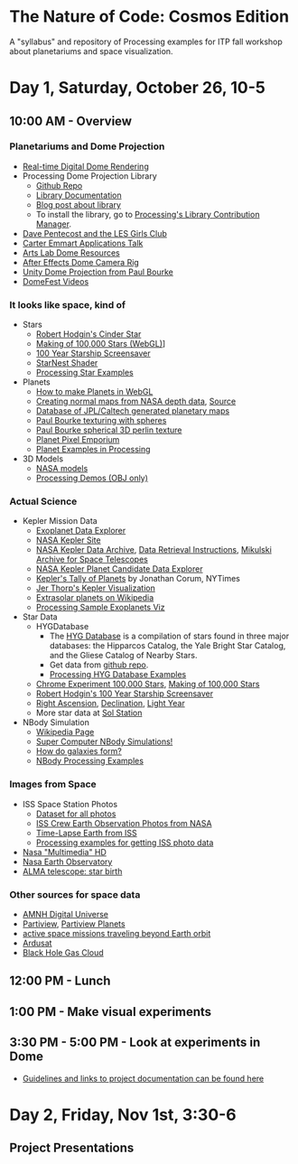 The Nature of Code: Cosmos Edition
==================================

A "syllabus" and repository of Processing examples for ITP fall workshop about planetariums and space visualization.

# Day 1, Saturday, October 26, 10-5

## 10:00 AM - Overview

### Planetariums and Dome Projection
* [Real-time Digital Dome Rendering](http://csc.lsu.edu/~kooima/articles/realtimedome/index.html)
* Processing Dome Projection Library
    * [Github Repo](https://github.com/codeanticode/planetarium)
    * [Library Documentation](http://interfaze.info/libraries/planetarium/)
    * [Blog post about library](http://codeanticode.wordpress.com/2013/09/06/dome-projection/)
    * To install the library, go to [Processing's Library Contribution Manager](http://wiki.processing.org/w/How_to_Install_a_Contributed_Library).
* [Dave Pentecost and the LES Girls Club](http://www.domebase.org/)
* [Carter Emmart Applications Talk](https://vimeo.com/74415426)
* [Arts Lab Dome Resources](http://artslab.unm.edu/resources)
* [After Effects Dome Camera Rig](http://artslab.unm.edu/3086/after-effects-camera-rig)
* [Unity Dome Projection from Paul Bourke](http://paulbourke.net/dome/UnityiDome/)
* [DomeFest Videos](https://vimeo.com/user1007980)

### It looks like space, kind of
* Stars
    * [Robert Hodgin's Cinder Star](https://github.com/flight404/Eyeo2012/tree/master/Star)
    * [Making of 100,000 Stars (WebGL)](http://www.html5rocks.com/en/tutorials/casestudies/100000stars/)]
    * [100 Year Starship Screensaver](http://roberthodgin.com/look-up-100-year-starship-screensaver/)
    * [StarNest Shader](https://www.shadertoy.com/view/4dfGDM)
    * [Processing Star Examples]()
* Planets
    * [How to make Planets in WebGL](http://learningthreejs.com/blog/2013/09/16/how-to-make-the-earth-in-webgl/)
    * [Creating normal maps from NASA depth data](http://poniesandlight.co.uk/notes/creating_normal_maps_from_nasa_depth_data/), [Source](https://github.com/tgfrerer/normalMapper)
    * [Database of JPL/Caltech generated planetary maps](http://maps.jpl.nasa.gov/)
    * [Paul Bourke texturing with spheres](http://paulbourke.net/texture_colour/tiling/)
    * [Paul Bourke spherical 3D perlin texture](http://paulbourke.net/texture_colour/perlin/)
    * [Planet Pixel Emporium](http://planetpixelemporium.com/planets.html)
    * [Planet Examples in Processing](https://github.com/shiffman/The-Nature-of-Code-Cosmos-Edition/tree/master/planets)
* 3D Models
    * [NASA models](http://www.nasa.gov/multimedia/3d_resources/models.html)
    * [Processing Demos (OBJ only)](https://github.com/shiffman/The-Nature-of-Code-Cosmos-Edition/tree/master/3dmodels)

### Actual Science
* Kepler Mission Data
	* [Exoplanet Data Explorer](http://exoplanets.org/)
	* [NASA Kepler Site](http://kepler.nasa.gov/)
	* [NASA Kepler Data Archive](http://kepler.nasa.gov/Science/ForScientists/dataarchive/), [Data Retrieval Instructions](http://keplergo.arc.nasa.gov/DataAnalysisRetrieval.shtml), [Mikulski Archive for Space Telescopes](http://archive.stsci.edu/kepler/)
	* [NASA Kepler Planet Candidate Data Explorer](http://planetquest.jpl.nasa.gov/kepler)
	* [Kepler's Tally of Planets](http://www.nytimes.com/interactive/science/space/keplers-tally-of-planets.html) by Jonathan Corum, NYTimes
	* [Jer Thorp's Kepler Visualization](https://github.com/blprnt/Kepler-Visualization)
	* [Extrasolar planets on Wikipedia](https://en.wikipedia.org/wiki/Extrasolar_planet)
	* [Processing Sample Exoplanets Viz](https://github.com/shiffman/The-Nature-of-Code-Cosmos-Edition/tree/master/exoplanets)
* Star Data
	* HYGDatabase
	    * The [HYG Database](http://www.astronexus.com/node/34) is a compilation of stars found in three major databases: the Hipparcos Catalog, the Yale Bright Star Catalog, and the Gliese Catalog of Nearby Stars.
	    * Get data from [github repo](https://github.com/astronexus).
	    * [Processing HYG Database Examples](https://github.com/shiffman/The-Nature-of-Code-Cosmos-Edition/tree/master/stars/HYGDatabase)
	* [Chrome Experiment 100,000 Stars](http://workshop.chromeexperiments.com/stars/), [Making of 100,000 Stars](http://www.html5rocks.com/en/tutorials/casestudies/100000stars/)
	* [Robert Hodgin's 100 Year Starship Screensaver](http://roberthodgin.com/look-up-100-year-starship-screensaver/)
	* [Right Ascension](http://en.wikipedia.org/wiki/Right_ascension), [Declination](http://en.wikipedia.org/wiki/Declination), [Light Year](http://en.wikipedia.org/wiki/Light_year)
	* More star data at [Sol Station](http://www.solstation.com/)
* NBody Simulation
    * [Wikipedia Page](http://en.wikipedia.org/wiki/N-body_simulation)
    * [Super Computer NBody Simulations!](http://www.cita.utoronto.ca/~dubinski/nbody/)
    * [How do galaxies form?](http://science1.nasa.gov/astrophysics/focus-areas/what-are-galaxies/)
    * [NBody Processing Examples](https://github.com/shiffman/The-Nature-of-Code-Cosmos-Edition/tree/master/stars/nbody_demos)

### Images from Space
* ISS Space Station Photos
    * [Dataset for all photos](http://natronics.github.io/ISS-photo-locations/)
    * [ISS Crew Earth Observation Photos from NASA](http://eol.jsc.nasa.gov/Videos/CrewEarthObservationsVideos/)
    * [Time-Lapse Earth from ISS](https://vimeo.com/61487989)
    * [Processing examples for getting ISS photo data](https://github.com/shiffman/The-Nature-of-Code-Cosmos-Edition/tree/master/imaging/iss)
* [Nasa "Multimedia" HD](http://www.nasa.gov/multimedia/hd/)
* [Nasa Earth Observatory](http://earthobservatory.nasa.gov/)
* [ALMA telescope: star birth](http://www.almaobservatory.org/en/press-room/press-releases/632-alma-takes-close-look-at-drama-of-starbirth)

### Other sources for space data
* [AMNH Digital Universe](http://www.amnh.org/our-research/hayden-planetarium/digital-universe)
* [Partiview](http://www.lns.cornell.edu/~seb/partiview/), [Partiview Planets](http://www.lns.cornell.edu/~seb/partiview/planets.html)
* [active space missions traveling beyond Earth orbit](http://www.planetary.org/multimedia/space-images/charts/whats-up-in-the-solar-system-frohn.html)
* [Ardusat](http://www.kickstarter.com/projects/575960623/ardusat-your-arduino-experiment-in-space)
* [Black Hole Gas Cloud](http://www.space.com/21983-black-hole-rips-and-whips-galactic-gas-cloud-video.html)


## 12:00 PM - Lunch

## 1:00 PM - Make visual experiments

## 3:30 PM - 5:00 PM - Look at experiments in Dome

* [Guidelines and links to project documentation can be found here](https://github.com/shiffman/The-Nature-of-Code-Cosmos-Edition/wiki/Cosmos-Projects)


# Day 2, Friday, Nov 1st, 3:30-6

## Project Presentations
